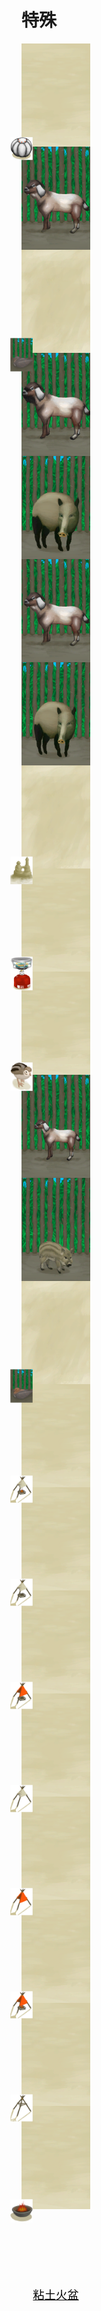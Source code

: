 # 特殊  
<div style="display:inline-block"><div class="gamedatalist" style="text-align:center;min-width:150px;min-height:0px;"><div class="gamecard" style="width:110px; height:165px;"><a href="TV_SupplyCapsule.md" style="color:black"><img class="bg" decoding="async" src="../wiki/Sprite/BG_SandFront.png" href="a.md" style="max-width:110px;max-height:165px;"><img decoding="async" src="../wiki/Sprite/TVCrate.png" class="cardimage" style="transform: translate(-50%, -50%) scale(0.3225806451612903);"><span style="font-size: 18.333333333333332px;">补给胶囊</span></a></div></div><div class="gamedatalist" style="text-align:center;min-width:150px;min-height:0px;"><div class="gamecard" style="width:110px; height:165px;"><a href="GoatEnclosureLactating.md" style="color:black"><img decoding="async" src="../wiki/Sprite/GoatFemaleEnclosure.png" class="cardimage" style="max-width:110px;max-height:165px;"><span style="font-size: 18.333333333333332px;">哺乳期山羊</span></a></div></div><div class="gamedatalist" style="text-align:center;min-width:150px;min-height:0px;"><div class="gamecard" style="width:110px; height:165px;"><a href="PartridgeFemaleEnclosure.md" style="color:black"><img class="bg" decoding="async" src="../wiki/Sprite/BG_SandTop.png" href="a.md" style="max-width:110px;max-height:165px;"><img decoding="async" src="../wiki/Sprite/PartridgeNesting.png" class="cardimage" style="transform: translate(-50%, -50%) scale(0.3225806451612903);"><span style="font-size: 18.333333333333332px;">雌灰山鹑</span></a></div></div><div class="gamedatalist" style="text-align:center;min-width:150px;min-height:0px;"><div class="gamecard" style="width:110px; height:165px;"><a href="GoatEnclosureMale.md" style="color:black"><img decoding="async" src="../wiki/Sprite/GoatMaleEnclosure.png" class="cardimage" style="max-width:110px;max-height:165px;"><span style="font-size: 18.333333333333332px;">公山羊</span></a></div></div><div class="gamedatalist" style="text-align:center;min-width:150px;min-height:0px;"><div class="gamecard" style="width:110px; height:165px;"><a href="BoarEnclosureMale.md" style="color:black"><img decoding="async" src="../wiki/Sprite/BoarEnclosureMale.png" class="cardimage" style="max-width:110px;max-height:165px;"><span style="font-size: 18.333333333333332px;">公猪</span></a></div></div><div class="gamedatalist" style="text-align:center;min-width:150px;min-height:0px;"><div class="gamecard" style="width:110px; height:165px;"><a href="GoatEnclosureFemale.md" style="color:black"><img decoding="async" src="../wiki/Sprite/GoatFemaleEnclosure.png" class="cardimage" style="max-width:110px;max-height:165px;"><span style="font-size: 18.333333333333332px;">母山羊</span></a></div></div><div class="gamedatalist" style="text-align:center;min-width:150px;min-height:0px;"><div class="gamecard" style="width:110px; height:165px;"><a href="BoarEnclosureFemale.md" style="color:black"><img decoding="async" src="../wiki/Sprite/BoarEnclosureFemale.png" class="cardimage" style="max-width:110px;max-height:165px;"><span style="font-size: 18.333333333333332px;">母猪</span></a></div></div><div class="gamedatalist" style="text-align:center;min-width:150px;min-height:0px;"><div class="gamecard" style="width:110px; height:165px;"><a href="SandCastle.md" style="color:black"><img class="bg" decoding="async" src="../wiki/Sprite/BG_SandTop.png" href="a.md" style="max-width:110px;max-height:165px;"><img decoding="async" src="../wiki/Sprite/SandCastle.png" class="cardimage" style="transform: translate(-50%, -50%) scale(0.3225806451612903);"><span style="font-size: 18.333333333333332px;">沙堡</span></a></div></div><div class="gamedatalist" style="text-align:center;min-width:150px;min-height:0px;"><div class="gamecard" style="width:110px; height:165px;"><a href="GasCookerOn.md" style="color:black"><img class="bg" decoding="async" src="../wiki/Sprite/BG_SandFront.png" href="a.md" style="max-width:110px;max-height:165px;"><img decoding="async" src="../wiki/Sprite/GasCookerOn.png" class="cardimage" style="transform: translate(-50%, -50%) scale(0.3225806451612903);"><span style="font-size: 18.333333333333332px;">瓦斯炉</span></a></div></div><div class="gamedatalist" style="text-align:center;min-width:150px;min-height:0px;"><div class="gamecard" style="width:110px; height:165px;"><a href="PartridgeChick.md" style="color:black"><img class="bg" decoding="async" src="../wiki/Sprite/BG_SandFront.png" href="a.md" style="max-width:110px;max-height:165px;"><img decoding="async" src="../wiki/Sprite/PartridgeChick.png" class="cardimage" style="transform: translate(-50%, -50%) scale(0.3225806451612903);"><span style="font-size: 18.333333333333332px;">小灰山鹑</span></a></div></div><div class="gamedatalist" style="text-align:center;min-width:150px;min-height:0px;"><div class="gamecard" style="width:110px; height:165px;"><a href="GoatEnclosureKid.md" style="color:black"><img decoding="async" src="../wiki/Sprite/GoatKidEnclosure.png" class="cardimage" style="max-width:110px;max-height:165px;"><span style="font-size: 18.333333333333332px;">小羊</span></a></div></div><div class="gamedatalist" style="text-align:center;min-width:150px;min-height:0px;"><div class="gamecard" style="width:110px; height:165px;"><a href="BoarEnclosurePiglet.md" style="color:black"><img decoding="async" src="../wiki/Sprite/Piglet.png" class="cardimage" style="max-width:110px;max-height:165px;"><span style="font-size: 18.333333333333332px;">小猪</span></a></div></div><div class="gamedatalist" style="text-align:center;min-width:150px;min-height:0px;"><div class="gamecard" style="width:110px; height:165px;"><a href="PartridgeMaleEnclosure.md" style="color:black"><img class="bg" decoding="async" src="../wiki/Sprite/BG_SandTop.png" href="a.md" style="max-width:110px;max-height:165px;"><img decoding="async" src="../wiki/Sprite/PartridgeNestingMale.png" class="cardimage" style="transform: translate(-50%, -50%) scale(0.3225806451612903);"><span style="font-size: 18.333333333333332px;">雄灰山鹑</span></a></div></div><div class="gamedatalist" style="text-align:center;min-width:150px;min-height:0px;"><div class="gamecard" style="width:110px; height:165px;"><a href="Smoker.md" style="color:black"><img class="bg" decoding="async" src="../wiki/Sprite/BG_SandFront.png" href="a.md" style="max-width:110px;max-height:165px;"><img decoding="async" src="../wiki/Sprite/SmokerFire.png" class="cardimage" style="transform: translate(-50%, -50%) scale(0.3225806451612903);"><span style="font-size: 18.333333333333332px;">烟熏炉</span></a></div></div><div class="gamedatalist" style="text-align:center;min-width:150px;min-height:0px;"><div class="gamecard" style="width:110px; height:165px;"><a href="SmokerExtinguished.md" style="color:black"><img class="bg" decoding="async" src="../wiki/Sprite/BG_SandFront.png" href="a.md" style="max-width:110px;max-height:165px;"><img decoding="async" src="../wiki/Sprite/SmokerExtinguished.png" class="cardimage" style="transform: translate(-50%, -50%) scale(0.3225806451612903);"><span style="font-size: 18.333333333333332px;">烟熏炉</span></a></div></div><div class="gamedatalist" style="text-align:center;min-width:150px;min-height:0px;"><div class="gamecard" style="width:110px; height:165px;"><a href="SmokerExtinguishedPlastic.md" style="color:black"><img class="bg" decoding="async" src="../wiki/Sprite/BG_SandFront.png" href="a.md" style="max-width:110px;max-height:165px;"><img decoding="async" src="../wiki/Sprite/SmokerFirePlasticExtinguished.png" class="cardimage" style="transform: translate(-50%, -50%) scale(0.3225806451612903);"><span style="font-size: 18.333333333333332px;">烟熏炉</span></a></div></div><div class="gamedatalist" style="text-align:center;min-width:150px;min-height:0px;"><div class="gamecard" style="width:110px; height:165px;"><a href="SmokerNoFire.md" style="color:black"><img class="bg" decoding="async" src="../wiki/Sprite/BG_SandFront.png" href="a.md" style="max-width:110px;max-height:165px;"><img decoding="async" src="../wiki/Sprite/Smoker.png" class="cardimage" style="transform: translate(-50%, -50%) scale(0.3225806451612903);"><span style="font-size: 18.333333333333332px;">烟熏炉</span></a></div></div><div class="gamedatalist" style="text-align:center;min-width:150px;min-height:0px;"><div class="gamecard" style="width:110px; height:165px;"><a href="SmokerNoFirePlastic.md" style="color:black"><img class="bg" decoding="async" src="../wiki/Sprite/BG_SandFront.png" href="a.md" style="max-width:110px;max-height:165px;"><img decoding="async" src="../wiki/Sprite/SmokerPlastic.png" class="cardimage" style="transform: translate(-50%, -50%) scale(0.3225806451612903);"><span style="font-size: 18.333333333333332px;">烟熏炉</span></a></div></div><div class="gamedatalist" style="text-align:center;min-width:150px;min-height:0px;"><div class="gamecard" style="width:110px; height:165px;"><a href="SmokerPlastic.md" style="color:black"><img class="bg" decoding="async" src="../wiki/Sprite/BG_SandFront.png" href="a.md" style="max-width:110px;max-height:165px;"><img decoding="async" src="../wiki/Sprite/SmokerFirePlastic.png" class="cardimage" style="transform: translate(-50%, -50%) scale(0.3225806451612903);"><span style="font-size: 18.333333333333332px;">烟熏炉</span></a></div></div><div class="gamedatalist" style="text-align:center;min-width:150px;min-height:0px;"><div class="gamecard" style="width:110px; height:165px;"><a href="SmokerFrame.md" style="color:black"><img class="bg" decoding="async" src="../wiki/Sprite/BG_SandFront.png" href="a.md" style="max-width:110px;max-height:165px;"><img decoding="async" src="../wiki/Sprite/SmokerIncomplete.png" class="cardimage" style="transform: translate(-50%, -50%) scale(0.3225806451612903);"><span style="font-size: 18.333333333333332px;">烟熏炉框架</span></a></div></div><div class="gamedatalist" style="text-align:center;min-width:150px;min-height:0px;"><div class="gamecard" style="width:110px; height:165px;"><a href="ClayFirePit.md" style="color:black"><img class="bg" decoding="async" src="../wiki/Sprite/BG_SandFront.png" href="a.md" style="max-width:110px;max-height:165px;"><img decoding="async" src="../wiki/Sprite/ClayFirePit.png" class="cardimage" style="transform: translate(-50%, -50%) scale(0.3225806451612903);"><span style="font-size: 18.333333333333332px;">粘土火盆</span></a></div></div></div>  
  


<script>document.title="特殊 - 卡牌生存百科 Card Survival Wiki";</script>